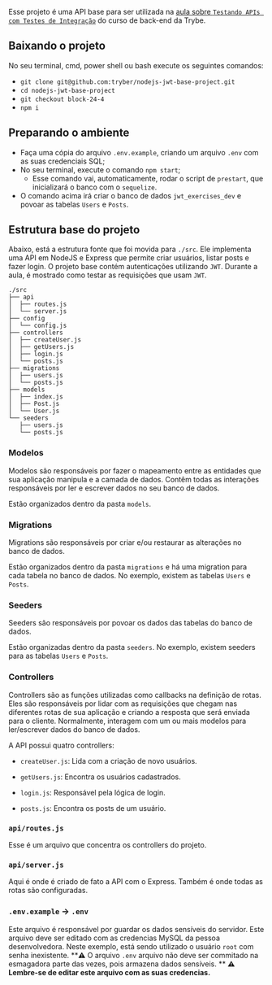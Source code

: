 Esse projeto é uma API base para ser utilizada na [aula sobre `Testando APIs com Testes de Integração`](https://app.betrybe.com/course/back-end/nodejs-orm-autenticacao/testando-apis-com-testes-de-integracao/0e610ada-1418-4fae-9d5a-8232909984f4) do curso de back-end da Trybe.

## Baixando o projeto

No seu terminal, cmd, power shell ou bash execute os seguintes comandos:

- `git clone git@github.com:tryber/nodejs-jwt-base-project.git`
- `cd nodejs-jwt-base-project`
- `git checkout block-24-4`
- `npm i`

## Preparando o ambiente

- Faça uma cópia do arquivo `.env.example`, criando um arquivo `.env` com as suas credenciais SQL;
- No seu terminal, execute o comando `npm start`;
  - Esse comando vai, automaticamente, rodar o script de `prestart`, que inicializará o banco com o `sequelize`.
- O comando acima irá criar o banco de dados `jwt_exercises_dev` e povoar as tabelas `Users` e `Posts`.

## Estrutura base do projeto

Abaixo, está a estrutura fonte que foi movida para `./src`. Ele implementa uma API em NodeJS e Express que permite criar usuários, listar posts e fazer login. O projeto base contém autenticações utilizando `JWT`. Durante a aula, é mostrado como testar as requisições que usam `JWT`.
 
```
./src
├── api
│  ├── routes.js
│  └── server.js
├── config
│  └── config.js
├── controllers
│  ├── createUser.js
│  ├── getUsers.js  
│  ├── login.js
│  └── posts.js
├── migrations
│  ├── users.js
│  └── posts.js  
├── models
│  ├── index.js
│  ├── Post.js
│  └── User.js
└── seeders
   ├── users.js
   └── posts.js
```

### Modelos

Modelos são responsáveis por fazer o mapeamento entre as entidades que sua aplicação manipula e a camada de dados. Contêm todas as interações responsáveis por ler e escrever dados no seu banco de dados.

Estão organizados dentro da pasta `models`.

### Migrations

Migrations são responsáveis por criar e/ou restaurar as alterações no banco de dados.

Estão organizados dentro da pasta `migrations` e há uma migration para cada tabela no banco de dados. No exemplo, existem as tabelas `Users` e `Posts`.

### Seeders

Seeders são responsáveis por povoar os dados das tabelas do banco de dados.

Estão organizadas dentro da pasta `seeders`. No exemplo, existem seeders para as tabelas `Users` e `Posts`.

### Controllers

Controllers são as funções utilizadas como callbacks na definição de rotas.
Eles são responsáveis por lidar com as requisições que chegam nas diferentes rotas de sua aplicação e criando a resposta que será enviada para o cliente. Normalmente, interagem com um ou mais modelos para ler/escrever dados do banco de dados.

A API possui quatro controllers:

  - `createUser.js`: Lida com a criação de novo usuários.

  - `getUsers.js`: Encontra os usuários cadastrados.
  
  - `login.js`: Responsável pela lógica de login.

  - `posts.js`: Encontra os posts de um usuário.
 
### `api/routes.js`

Esse é um arquivo que concentra os controllers do projeto.
 
### `api/server.js`

Aqui é onde é criado de fato a API com o Express. Também é onde todas as rotas são configuradas.

### `.env.example` -> `.env`

Este arquivo é responsável por guardar os dados sensíveis do servidor. Este arquivo deve ser editado com as credencias MySQL da pessoa desenvolvedora. Neste exemplo, está sendo utilizado o usuário `root` com senha inexistente.
**⚠️ O arquivo `.env` arquivo não deve ser commitado na esmagadora parte das vezes, pois armazena dados sensíveis. **
**⚠️ Lembre-se de editar este arquivo com as suas credencias.**
